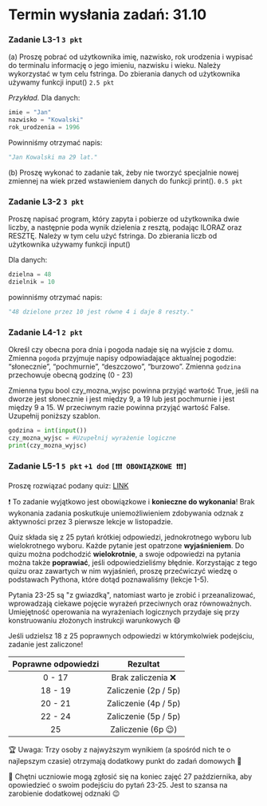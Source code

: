 # Termin wysłania zadań: 31.10


### Zadanie L3-1 `3 pkt`

(a) Proszę pobrać od użytkownika imię, nazwisko, rok urodzenia i wypisać do terminalu informację o jego imieniu, nazwisku i wieku. Należy wykorzystać w tym celu fstringa. Do zbierania danych od użytkownika używamy funkcji input() `2.5 pkt`

*Przykład.* Dla danych:
```py
imie = "Jan"
nazwisko = "Kowalski"
rok_urodzenia = 1996
```

Powinniśmy otrzymać napis:
```py
"Jan Kowalski ma 29 lat."
```

(b) Proszę wykonać to zadanie tak, żeby nie tworzyć specjalnie nowej zmiennej na wiek przed wstawieniem danych do funkcji print(). `0.5 pkt`


### Zadanie L3-2 `3 pkt`

Proszę napisać program, który zapyta i pobierze od użytkownika dwie liczby, a następnie poda wynik dzielenia z resztą, podając ILORAZ oraz RESZTĘ. Należy w tym celu użyć fstringa. Do zbierania liczb od użytkownika używamy funkcji input()

Dla danych:
```py
dzielna = 48
dzielnik = 10
```
powinniśmy otrzymać napis:
```py
"48 dzielone przez 10 jest równe 4 i daje 8 reszty."
```

### Zadanie L4-1 `2 pkt`

Określ czy obecna pora dnia i pogoda nadaje się na wyjście z domu. 
Zmienna `pogoda` przyjmuje napisy odpowiadające aktualnej pogodzie: “słonecznie”, “pochmurnie”, “deszczowo”, “burzowo”.
Zmienna `godzina` przechowuje obecną godzinę (0 - 23)

Zmienna typu bool czy_mozna_wyjsc powinna przyjąć wartość True, jeśli na dworze jest słonecznie i jest między 9, a 19 lub jest pochmurnie i jest między 9 a 15. W przeciwnym razie powinna przyjąć wartość False. Uzupełnij poniższy szablon.
```py
godzina = int(input())
czy_mozna_wyjsc = #Uzupełnij wyrażenie logiczne
print(czy_mozna_wyjsc)
```


### Zadanie L5-1 `5 pkt` `+1 dod` `[❗❗❗ OBOWIĄZKOWE ❗❗❗]`

Proszę rozwiązać podany quiz: [LINK](https://wayground.com/join?gc=44203914)

❗ To zadanie wyjątkowo jest obowiązkowe i **konieczne do wykonania**! Brak wykonania zadania poskutkuje uniemożliwieniem zdobywania odznak z aktywności przez 3 pierwsze lekcje w listopadzie.

Quiz składa się z 25 pytań krótkiej odpowiedzi, jednokrotnego wyboru lub wielokrotnego wyboru. Każde pytanie jest opatrzone **wyjaśnieniem**. Do quizu można podchodzić __**wielokrotnie**__, a swoje odpowiedzi na pytania można także **poprawiać**, jeśli odpowiedzieliśmy błędnie.
Korzystając z tego quizu oraz zawartych w nim wyjaśnień, proszę przećwiczyć wiedzę o podstawach Pythona, które dotąd poznawaliśmy (lekcje 1-5).

Pytania 23-25 są "z gwiazdką", natomiast warto je zrobić i przeanalizować, wprowadzają ciekawe pojęcie wyrażeń przeciwnych oraz równoważnych. Umiejętność operowania na wyrażeniach logicznych przydaje się przy konstruowaniu złożonych instrukcji warunkowych 😄

Jeśli udzielsz 18 z 25 poprawnych odpowiedzi w którymkolwiek podejściu, zadanie jest zaliczone!

| **Poprawne odpowiedzi**  |    **Rezultat**        |
|:------------------------:|:----------------------:|
| 0 - 17                  | Brak zaliczenia ❌    |
| 18 - 19                | Zaliczenie (2p / 5p)   |
| 20 - 21                | Zaliczenie (4p / 5p)   |
| 22 - 24                | Zaliczenie (5p / 5p)   |
| 25                      | Zaliczenie (6p 😉)    |

🏆 Uwaga: Trzy osoby z najwyższym wynikiem (a spośród nich te o najlepszym czasie) otrzymają dodatkowy punkt do zadań domowych 🎉

🏅 Chętni uczniowie mogą zgłosić się na koniec zajęć 27 października, aby opowiedzieć o swoim podejściu do pytań 23-25. Jest to szansa na zarobienie dodatkowej odznaki 😉